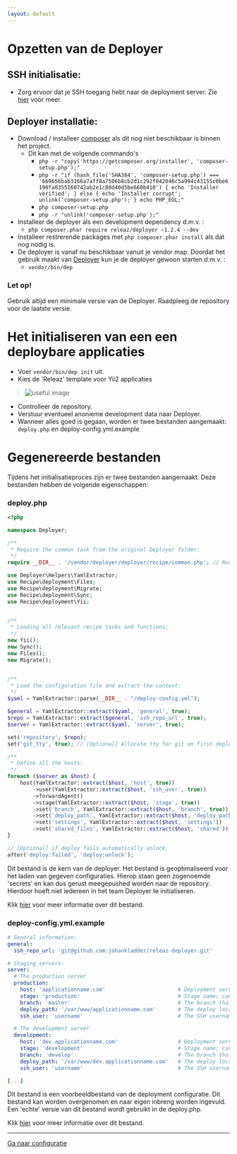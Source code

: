 ```yaml
---
layout: default
---
```


# Opzetten van de Deployer

## SSH initialisatie:
- Zorg ervoor dat je SSH toegang hebt naar de deployment server. Zie [hier](ssh) voor meer.

## Deployer installatie:
- Download / installeer [composer](https://getcomposer.org/download/) als dit nog niet beschikbaar is binnen het project.
    - Dit kan met de volgende commando's
       - `php -r "copy('https://getcomposer.org/installer', 'composer-setup.php');"`
       - `php -r "if (hash_file('SHA384', 'composer-setup.php') === '669656bab3166a7aff8a7506b8cb2d1c292f042046c5a994c43155c0be6190fa0355160742ab2e1c88d40d5be660b410') { echo 'Installer verified'; } else { echo 'Installer corrupt'; unlink('composer-setup.php'); } echo PHP_EOL;"`
       - `php composer-setup.php`
       - `php -r "unlink('composer-setup.php');"`
- Installeer de deployer als een development dependency d.m.v. : 
  - `php composer.phar require releaz/deployer ~1.2.4 --dev`
- Installeer restrerende packages met `php composer.phar install` als dat nog nodig is.
- De deployer is vanaf nu beschikbaar vanuit je vendor map. Doordat het gebruik maakt van [Deployer](https://deployer.org/) 
kun je de deployer gewoon starten d.m.v. :
   - `vendor/bin/dep`

### Let op!
Gebruik altijd een minimale versie van de Deployer. Raadpleeg de repository voor de 
laatste versie.

# Het initialiseren van een een deploybare applicaties

- Voer `vendor/bin/dep init` uit.
- Kies de 'Releaz' template voor Yii2 applicaties

> ![useful image](assets/image1.png)

- Controlleer de repository.
- Verstuur eventueel anonieme development data naar Deployer.
- Wanneer alles goed is gegaan, worden er twee bestanden aangemaakt: `deploy.php` en deploy-config.yml.example

# Gegenereerde bestanden
Tijdens het initialisatieproces zijn er twee bestanden aangemaakt. Deze bestanden 
hebben de volgende eigenschappen:

### deploy.php

```php
<?php

namespace Deployer;

/**
 * Require the common task from the original Deployer folder:
 */
require __DIR__ . '/vendor/deployer/deployer/recipe/common.php'; // Require the common tasks.

use Deployer\Helpers\YamlExtractor;
use Recipe\deployment\Files;
use Recipe\deployment\Migrate;
use Recipe\deployment\Sync;
use Recipe\deployment\Yii;


/**
 * Loading all relevant recipe tasks and functions:
 */
new Yii();
new Sync();
new Files();
new Migrate();


/**
 * Load the configuration file and extract the content:
 */
$yaml = YamlExtractor::parse(__DIR__ . "/deploy-config.yml");

$general = YamlExtractor::extract($yaml, 'general', true);
$repo = YamlExtractor::extract($general, 'ssh_repo_url', true);
$server = YamlExtractor::extract($yaml, 'server', true);

set('repository', $repo);
set('git_tty', true); // [Optional] Allocate tty for git on first deployment

/**
 * Define all the hosts:
 */
foreach ($server as $host) {
    host(YamlExtractor::extract($host, 'host', true))
        ->user(YamlExtractor::extract($host, 'ssh_user', true))
        ->forwardAgent()
        ->stage(YamlExtractor::extract($host, 'stage', true))
        ->set('branch', YamlExtractor::extract($host, 'branch', true))
        ->set('deploy_path', YamlExtractor::extract($host, 'deploy_path', true))
        ->set('settings', YamlExtractor::extract($host, 'settings'))
        ->set('shared_files', YamlExtractor::extract($host, 'shared'));
}

// [Optional] if deploy fails automatically unlock.
after('deploy:failed', 'deploy:unlock');
```
Dit bestand is de kern van de deployer. Het bestand is geoptimaliseerd voor het laden van 
gegeven configuraties. Hierop staan geen zogenoemde 'secrets' en kan dus gerust meegepushed 
worden naar de repository. Hierdoor hoeft niet iedereen in het team Deployer te initialiseren.

Klik [hier]() voor meer informatie over dit bestand.

### deploy-config.yml.example

```yaml
# General information:
general:
  ssh_repo_url: 'git@github.com:johankladder/releaz-deployer.git'                          # The repository your project is stored

# Staging servers:
server:
  # The production server
  production:
    host: 'applicationname.com'                       # Deployment server hostname/ip
    stage: 'production'                               # Stage name; can be used by 'dep deploy-yii [stage]
    branch: 'master'                                  # The branch that should be used to deploy
    deploy_path: '/var/www/applicationname.com'       # The deploy location
    ssh_user: 'username'                              # The SSH username, that has access to the remote server

  # The development server
  development:
    host: 'dev.applicationname.com'                   # Deployment server hostname/ip
    stage: 'development'                              # Stage name; can be used by 'dep deploy-yii [stage]
    branch: 'develop'                                 # The branch that should be used to deploy
    deploy_path: '/var/www/dev.applicationname.com'   # The deploy location
    ssh_user: 'username'                              # The SSH username, that has access to the remote server

[...]
```

Dit bestand is een voorbeeldbestand van de deployment configuratie. Dit bestand kan worden 
overgenomen en naar eigen inbreng worden ingevuld. Een 'echte' versie van dit bestand wordt gebruikt in 
de deploy.php.

Klik [hier](configuration.md) voor meer informatie over dit bestand.

----------------------------------------------------------------------------------------------

[Ga naar configuratie](configuration)